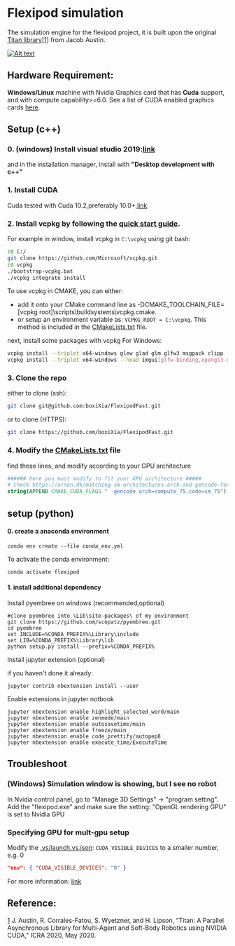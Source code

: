 # Flexipod simulation
The simulation engine for the flexipod project, it is built upon the original [Titan library](https://github.com/jacobaustin123/Titan)[[1]](#ref-1) from Jacob Austin.

[![Alt text](https://img.youtube.com/vi/eENbrnjF_oA/0.jpg)](https://www.youtube.com/watch?v=eENbrnjF_oA)


## Hardware Requirement:
**Windows/Linux** machine with Nvidia Graphics card that has **Cuda** support, and with compute capability>=6.0. See a list of CUDA enabled graphics cards [here](https://developer.nvidia.com/cuda-gpus).


## Setup (c++)

### 0. (windows) Install visual studio 2019:[link](https://visualstudio.microsoft.com/downloads/)
and in the installation manager, install with **"Desktop development with c++"**

### 1. Install CUDA 
Cuda tested with Cuda 10.2,preferably 10.0+,[link](https://developer.nvidia.com/cuda-downloads)
### 2. Install vcpkg by following the [quick start guide](https://github.com/Microsoft/vcpkg#quick-start).

For example in window, install vcpkg in ```C:\vcpkg``` using git bash:
```bash
cd C:/
git clone https://github.com/Microsoft/vcpkg.git
cd vcpkg
./bootstrap-vcpkg.bat
./vcpkg integrate install
```
To use vcpkg in CMAKE, you can either:

+ add it onto your CMake command line as -DCMAKE_TOOLCHAIN_FILE=[vcpkg root]\scripts\buildsystems\vcpkg.cmake.
+ or setup an environment variable as: ```VCPKG_ROOT = C:\vcpkg```. This method is included in the [CMakeLists.txt](./CMakeLists.txt) file.

next, install some packages with vcpkg
For Windows:
```bash
vcpkg install --triplet x64-windows glew glad glm glfw3 msgpack clipp
vcpkg install --triplet x64-windows --head imgui[glfw-binding,opengl3-glew-binding]
```

### 3. Clone the repo
either to clone (ssh):
```bash
git clone git@github.com:boxiXia/FlexipodFast.git
```
or to clone (HTTPS):
```bash
git clone https://github.com/boxiXia/FlexipodFast.git
```
### 4. Modify the [CMakeLists.txt](./CMakeLists.txt) file
find these lines, and modify according to your GPU architecture
```cmake
###### here you must modify to fit your GPU architecture #####
# check https://arnon.dk/matching-sm-architectures-arch-and-gencode-for-various-nvidia-cards/
string(APPEND CMAKE_CUDA_FLAGS " -gencode arch=compute_75,code=sm_75")
```

## setup (python)

#### 0. create a anaconda environment
```
conda env create --file conda_env.yml
```
<!-- ```
conda create --name flexipod python=3.8
``` -->
To activate the conda environment:
```
conda activate flexipod
```
<!-- check if pip works properly:
```
pip list
``` -->
<!-- if you see error "module 'brotli' has no attribute 'error'":
```
conda install -c anaconda urllib3
``` -->

#### 1. install additional dependency
<!-- ```
#install (required)
conda config --add channels conda-forge
conda install jupyter numpy matplotlib seaborn scikit-learn Cython joblib numba 
conda install shapely rtree networkx trimesh point_cloud_utils 
pip install open3d msgpack embree

``` -->
Install pyembree on windows (recommended,optional)
```
#clone pyembree into \Lib\site-packages\ of my environment
git clone https://github.com/scopatz/pyembree.git
cd pyembree
set INCLUDE=%CONDA_PREFIX%\Library\include
set LIB=%CONDA_PREFIX%\Library\lib
python setup.py install --prefix=%CONDA_PREFIX%
```

Install jupyter extension (optional)
<!-- ```
conda install jupyter_contrib_nbextensions autopep8 line_profiler
``` -->
if you haven't done it already:
```
jupyter contrib nbextension install --user
```
Enable extensions in jupyter notbook
```
jupyter nbextension enable highlight_selected_word/main
jupyter nbextension enable zenmode/main
jupyter nbextension enable autosavetime/main 
jupyter nbextension enable freeze/main
jupyter nbextension enable code_prettify/autopep8
jupyter nbextension enable execute_time/ExecuteTime
```
<!-- Install shapely on Windows (only for fallback):
[download whl](https://www.lfd.uci.edu/~gohlke/pythonlibs/#shapely) -->


## Troubleshoot
### (Windows) Simulation window is showing, but I see no robot
In Nvidia control panel, go to "Manage 3D Settings" -> "program setting". Add the "flexipod.exe" and make sure the setting: "OpenGL rendering GPU" is set to Nvidia GPU

### Specifying GPU for mult-gpu setup
Modify the [.vs/launch.vs.json](.vs/launch.vs.json): ```CUDA_VISIBLE_DEVICES``` to a smaller number, e.g. 0
```json
"env": { "CUDA_VISIBLE_DEVICES": "0" }
```
For more information: [link](https://docs.microsoft.com/en-us/cpp/build/configure-cmake-debugging-sessions)
## Reference:
[1](#ref-1) J. Austin, R. Corrales-Fatou, S. Wyetzner, and H. Lipson, "Titan: A Parallel Asynchronous Library for Multi-Agent and Soft-Body Robotics using NVIDIA CUDA," ICRA 2020, May 2020.

